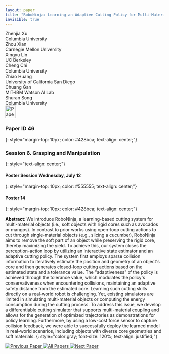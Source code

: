 ```yaml
---
layout: paper
title: "RoboNinja: Learning an Adaptive Cutting Policy for Multi-Material Objects"
invisible: true
---
```

<div class="paper-authors">
<div class="paper-author-box">
    <div class="paper-author-name">Zhenjia Xu</div>
    <div class="paper-author-uni">Columbia University</div>
</div>
<div class="paper-author-box">
    <div class="paper-author-name">Zhou Xian</div>
    <div class="paper-author-uni">Carnegie Mellon University</div>
</div>
<div class="paper-author-box">
    <div class="paper-author-name">Xingyu Lin</div>
    <div class="paper-author-uni">UC Berkeley</div>
</div>
<div class="paper-author-box">
    <div class="paper-author-name">Cheng Chi</div>
    <div class="paper-author-uni">Columbia University</div>
</div>
<div class="paper-author-box">
    <div class="paper-author-name">Zhiao Huang</div>
    <div class="paper-author-uni">University of California San Diego</div>
</div>
<div class="paper-author-box">
    <div class="paper-author-name">Chuang Gan</div>
    <div class="paper-author-uni">MIT-IBM Watson AI Lab</div>
</div>
<div class="paper-author-box">
    <div class="paper-author-name">Shuran Song</div>
    <div class="paper-author-uni">Columbia University</div>
</div>

</div><div class="paper-pdf">
<div> <a href="http://www.roboticsproceedings.org/rss19/p046.pdf"><img src="{{ site.baseurl }}/images/paper_link.png" alt="Paper Website" width = "33"  height = "40"/></a> </div>
</div>

### Paper ID 46
{: style="margin-top: 10px; color: #428bca; text-align: center;"}

### Session 6. Grasping and Manipulation
{: style="text-align: center;"}

#### Poster Session Wednesday, July 12
{: style="margin-top: 10px; color: #555555; text-align: center;"}

#### Poster 14
{: style="margin-top: 10px; color: #428bca; text-align: center;"}

<b style="color: black;">Abstract: </b>We introduce RoboNinja, a learning-based cutting system for multi-material objects (i.e., soft objects with rigid cores such as avocados or mangos). In contrast to prior works using open-loop cutting actions to cut through single-material objects (e.g., slicing a cucumber), RoboNinja aims to remove the soft part of an object while preserving the rigid core, thereby maximizing the yield. To achieve this, our system closes the perception-action loop by utilizing an interactive state estimator and an adaptive cutting policy.  The system first employs sparse collision information to iteratively estimate the position and geometry of an object's core and then generates closed-loop cutting actions based on the estimated state and a tolerance value. The "adaptiveness" of the policy is achieved through the tolerance value, which modulates the policy's conservativeness when encountering collisions, maintaining an adaptive safety distance from the estimated core. Learning such cutting skills directly on a real-world robot is challenging. Yet, existing simulators are limited in simulating multi-material objects or computing the energy consumption during the cutting process. To address this issue, we develop a differentiable cutting simulator that supports multi-material coupling and allows for the generation of optimized trajectories as demonstrations for policy learning. Furthermore, by using a low-cost force sensor to capture collision feedback, we were able to successfully deploy the learned model in real-world scenarios, including objects with diverse core geometries and soft materials. 
{: style="color:gray; font-size: 120%; text-align: justified;"}


<div class="paper-menu">
<a href="{{ site.baseurl }}/program/papers/045/"> <img src="{{ site.baseurl }}/images/previous_paper_icon.png" alt="Previous Paper" title="Previous Paper"/> </a>
<a href="{{ site.baseurl }}/program/papers"><img src="{{ site.baseurl }}/images/overview_icon.png" alt="All Papers" title="All Papers"/> </a>
<a href="{{ site.baseurl }}/program/papers/047/"> <img src="{{ site.baseurl }}/images/next_paper_icon.png" alt="Next Paper" title="Next Paper"/> </a>

</div>
